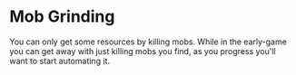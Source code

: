 # Mob Grinding

You can only get some resources by killing mobs. While in the early-game you can get away with just killing mobs you find, as you progress you'll want to start automating it.


